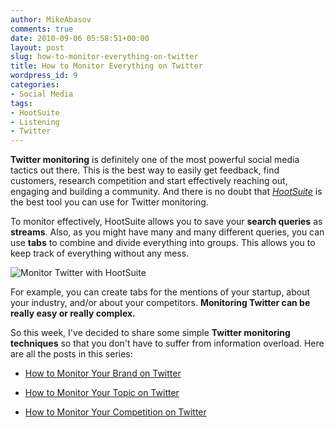 ```yaml
---
author: MikeAbasov
comments: true
date: 2010-09-06 05:58:51+00:00
layout: post
slug: how-to-monitor-everything-on-twitter
title: How to Monitor Everything on Twitter
wordpress_id: 9
categories:
- Social Media
tags:
- HootSuite
- Listening
- Twitter
---
```


**Twitter monitoring** is definitely one of the most powerful social media tactics out there. This is the best way to easily get feedback, find customers, research competition and start effectively reaching out, engaging and building a community. And there is no doubt that [_HootSuite_](http://hootsuite.com) is the best tool you can use for Twitter monitoring.

To monitor effectively, HootSuite allows you to save your **search queries** as **streams**. Also, as you might have many and many different queries, you can use **tabs** to combine and divide everything into groups. This allows you to keep track of everything without any mess.


![Monitor Twitter with HootSuite](http://marketingbeforefunding.com/wp-content/uploads/2012/06/tumblr_l8d62vyhZa1qa9j4k.png)


For example, you can create tabs for the mentions of your startup, about your industry, and/or about your competitors. **Monitoring Twitter can be really easy or really complex.**

So this week, I've decided to share some simple **Twitter monitoring techniques** so that you don't have to suffer from information overload. Here are all the posts in this series:



	
  * [How to Monitor Your Brand on Twitter](http://marketingbeforefunding.com/2010/09/07/how-to-monitor-your-brand-on-twitter/)

	
  * [How to Monitor Your Topic on Twitter](http://marketingbeforefunding.com/2010/09/08/how-to-monitor-your-topic-on-twitter/)

	
  * [How to Monitor Your Competition on Twitter](http://marketingbeforefunding.com/2010/09/09/how-to-monitor-your-competition-on-twitter/)


